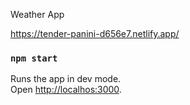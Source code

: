 Weather App

https://tender-panini-d656e7.netlify.app/


### `npm start`

Runs the app in dev mode.<br />
Open [http://localhos:3000](http://localhost:3000).
